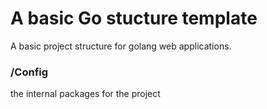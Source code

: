 # A basic Go stucture template
A basic project structure for golang web applications.
### /Config
the internal packages for the project